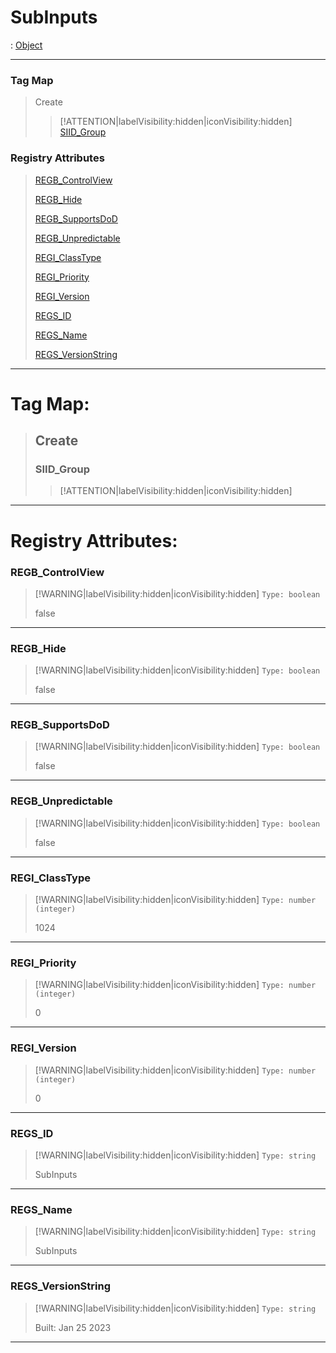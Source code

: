 # SubInputs
 : [Object](Object.md)
___
### Tag Map
> Create
>
>> [!ATTENTION|labelVisibility:hidden|iconVisibility:hidden]
>> [SIID_Group](#SIID_Group)
>>
### Registry Attributes
> [REGB_ControlView](#REGB_ControlView)
>
> [REGB_Hide](#REGB_Hide)
>
> [REGB_SupportsDoD](#REGB_SupportsDoD)
>
> [REGB_Unpredictable](#REGB_Unpredictable)
>
> [REGI_ClassType](#REGI_ClassType)
>
> [REGI_Priority](#REGI_Priority)
>
> [REGI_Version](#REGI_Version)
>
> [REGS_ID](#REGS_ID)
>
> [REGS_Name](#REGS_Name)
>
> [REGS_VersionString](#REGS_VersionString)
>
___

# Tag Map: <!-- {docsify-ignore} -->

>## Create 
>### SIID_Group
>> [!ATTENTION|labelVisibility:hidden|iconVisibility:hidden]
___


# Registry Attributes: <!-- {docsify-ignore} -->

### REGB_ControlView
> [!WARNING|labelVisibility:hidden|iconVisibility:hidden]
> `Type: boolean`
>
> false
>
___

### REGB_Hide
> [!WARNING|labelVisibility:hidden|iconVisibility:hidden]
> `Type: boolean`
>
> false
>
___

### REGB_SupportsDoD
> [!WARNING|labelVisibility:hidden|iconVisibility:hidden]
> `Type: boolean`
>
> false
>
___

### REGB_Unpredictable
> [!WARNING|labelVisibility:hidden|iconVisibility:hidden]
> `Type: boolean`
>
> false
>
___

### REGI_ClassType
> [!WARNING|labelVisibility:hidden|iconVisibility:hidden]
> `Type: number (integer)`
>
> 1024
>
___

### REGI_Priority
> [!WARNING|labelVisibility:hidden|iconVisibility:hidden]
> `Type: number (integer)`
>
> 0
>
___

### REGI_Version
> [!WARNING|labelVisibility:hidden|iconVisibility:hidden]
> `Type: number (integer)`
>
> 0
>
___

### REGS_ID
> [!WARNING|labelVisibility:hidden|iconVisibility:hidden]
> `Type: string`
>
> SubInputs
>
___

### REGS_Name
> [!WARNING|labelVisibility:hidden|iconVisibility:hidden]
> `Type: string`
>
> SubInputs
>
___

### REGS_VersionString
> [!WARNING|labelVisibility:hidden|iconVisibility:hidden]
> `Type: string`
>
> Built: Jan 25 2023
>
___

